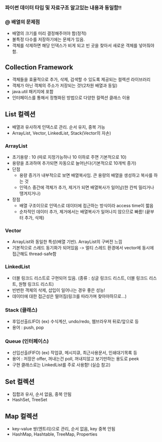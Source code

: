 ### 파이썬 데이터 타입 및 자료구조 알고있는 내용과 동일함!!

### @ 배열의 문제점
  - 배열의 크기를 미리 결정해주어야 함(정적)
  - 불특정 다수를 저장하기에는 문제가 있음.
  - 객체를 삭제하면 해당 인덱스가 비게 되고 빈 곳을 찾아서 새로운 객체를 넣어줘야 함.

## Collection Framework
  * 객체들을 효율적으로 추가, 삭제, 검색할 수 있도록 제공되는 컬렉션 라이브러리
  * 객체가 아닌 객체의 주소가 저장되는 것!(2차원 배열과 동일)
  * java.util 패키지에 포함
  * 인터페이스를 통해서 정형화된 방법으로 다양한 컬렉션 클래스 이용

## List 컬렉션
  - 배열과 유사하게 인덱스로 관리. 순서 유지, 중복 가능
  - ArrayList, Vector, LinkedList, Stack(Vector의 자손)
  ### ArrayList
  * 초기용량 : 10 (따로 지정가능하나 10 이하로 주면 기본적으로 10)
  * 용량을 초과하여 추가되면 자동으로 늘어난다(기본적으로 10개씩 증가)
  * 단점
    * 용량 증가가 내부적으로 보면 배열복사임. 큰 용량의 배열을 생성하고 복사를 하는 것
    * 인덱스 중간에 객체가 추가, 제거가 되면 배열복사가 일어남(한 칸씩 밀리거나 땡겨지거나)
  * 장점
    * 배열 구조이므로 인덱스로 데이터에 접근하는 방식이라 access time이 짧음
    * 순차적인 데이터 추가, 제거에서는 배열복사가 일어나지 않으므로 빠름! (끝부터 추가, 삭제)
  ### Vector
  * ArrayList와 동일한 특성(배열 기반). ArrayList의 구버전 느낌
  * 기본적으로 스레드 동기화가 되어있음 -> 멀티 스레드 환경에서 vector에 동시에 접근해도 thread-safe함
  ### LinkedList
  * 더블 링크드 리스트로 구현되어 있음. (종류 : 싱글 링크드 리스트, 더블 링크드 리스트, 원형 링크드 리스트)
  * 빈번한 객체의 삭제, 삽입이 일어나는 경우 좋은 성능!
  * 데이터에 대한 접근성은 떨어짐(링크를 따라가며 찾아야하므로...)
  ### Stack (클래스)
  * 후입선출(LIFO) (ex) 수식계산, undo/redo, 웹브라우져 뒤로/앞으로 등
  * 용어 : push, pop
  ### Queue (인터페이스)
  * 선입선출(FIFO) (ex) 작업큐, 메시지큐, 최근사용문서, 인쇄대기목록 등
  * 용어 : 저장은 offer, 꺼내는건 poll, 꺼내지않고 보기만하는 용도로 peek
  * 구현 클래스로는 LinkedList를 주로 사용함! (실습 참고)

## Set 컬렉션
  - 집합과 유사, 순서 없음, 중복 안됨
  - HashSet, TreeSet
  ### 
  
## Map 컬렉션
  - key-value 쌍(엔트리)으로 관리, 순서 없음, key 중복 안됨
  - HashMap, Hashtable, TreeMap, Properties



